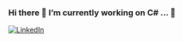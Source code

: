 ### Hi there 🔭 I’m currently working on C# ... 👋
[![LinkedIn](httpsimg.shields.iotwitterurlhttpshields.io.svgstyle=social)](httpstwitter.comintentLinkedIntext=Serpil-DÖNER=https://www.linkedin.com/in/serpil-d%C3%B6ner/)
<!--
**SDONER/SDONER** is a ✨ _special_ ✨ repository because its `README.md` (this file) appears on your GitHub profile.

Here are some ideas to get you started:

- 🔭 I’m currently working on C# ...

-->
